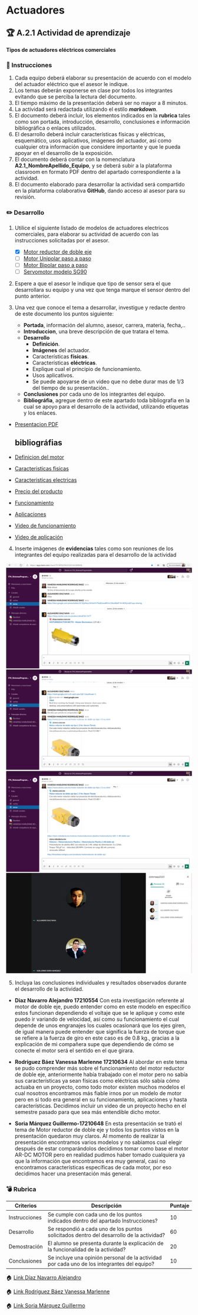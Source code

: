 # Actuadores

## :trophy: A.2.1 Actividad de aprendizaje

**Tipos de actuadores eléctricos comerciales**

### :blue_book: Instrucciones

1. Cada equipo deberá elaborar su presentación de acuerdo con el modelo del actuador eléctrico que el asesor le indique.
2. Los temas deberán exponerse en clase por todos los integrantes evitando que se perciba la lectura del documento.
3. El tiempo máximo de la presentación deberá ser no mayor a 8 minutos.
4. La actividad será redactada utilizando el estilo ***markdown***.
5. El documento deberá incluir, los elementos indicados en la **rubrica** tales como son portada, introducción, desarrollo, conclusiones e información bibliográfica o enlaces utilizados.
6. El desarrollo deberá incluir características físicas y eléctricas, esquemático, usos aplicativos,  imágenes del actuador, asi como cualquier otra información que considere importante y que le pueda apoyar en el desarrollo de la exposición.
7. El documento deberá contar con la nomenclatura **A2.1_NombreApellido_Equipo**, y se deberá subir a la plataforma classroom en formato PDF dentro del apartado correspondiente a la actividad.
8. El documento elaborado para desarrollar la actividad será compartido en la plataforma colaborativa **GitHub**, dando acceso al asesor para su revisión.

### :pencil2: Desarrollo

1. Utilice el siguiente listado de modelos de actuadores electricos comerciales, para elaborar su actividad de acuerdo con las instrucciones solicitadas por el asesor.

   - [x] [Motor reductor de doble eje](https://articulo.mercadolibre.com.mx/MLM-651722486-motor-reductor-de-doble-eje-recto-3-vcc-mot-120-_JM?quantity=1#position=3&type=item&tracking_id=36396cb4-7b75-41a3-97e3-a0c6af6709c3) 
   - [ ] [Motor Unipolar paso a paso](https://articulo.mercadolibre.com.mx/MLM-587352935-motor-a-pasos-pm55l-048-unipolar-75-por-paso-con-cables-_JM?quantity=1#position=3&type=item&tracking_id=1a7ba1b9-b483-4d15-889f-2b970c4779c2) 
   - [ ] [Motor Bipolar paso a paso](https://articulo.mercadolibre.com.mx/MLM-783827003-motores-a-pasos-nema-23-bipolar-13kg-minebea-japones-arduino-_JM?quantity=1#position=2&type=item&tracking_id=f05c36d1-e3e0-4d19-b76e-8bbd132124fd) 
   - [ ] [Servomotor modelo SG90](https://articulo.mercadolibre.com.mx/MLM-618694358-micro-servomotor-sg90-robotica-arduino-16-kg-servo-motor-_JM?quantity=1&variation=23651072471#position=1&type=item&tracking_id=4b156b79-3721-4fc1-9ef0-4f378d92e1ef)

2. Espere a que el asesor le indique que tipo de sensor sera el que desarrollara su equipo y una vez que tenga marque el sensor dentro del punto anterior.
3. Una vez que conoce el tema a desarrollar, investigue y redacte dentro de este documento los puntos siguiente:

   - **Portada**, información del alumno, asesor, carrera, materia, fecha,..
   - **Introduccion**, una breve descripción de que tratara el tema.
   - **Desarrollo**
     - **Definición**.
     - **Imágenes** del actuador.
     - Características **físicas**.
     - Características **eléctricas**.
     - Explique cual el principio de funcionamiento.
     - Usos aplicativos.
     - Se puede apoyarse de un video que no debe durar mas de 1/3 del tiempo de su presentación..
    - **Conclusiones** por cada uno de los integrantes del equipo.
    - **Bibliográfia**, agregue dentro de este apartado toda bibliografia en la cual se apoyo para el desarrollo de la actividad, utilizando etiquetas y los enlaces. 
  - 
     [Presentacion PDF](../pdf/Motor%20reductor%20doble%20eje.pdf)

    ## **bibliográfias**
- [Definicion del motor](https://shop.master.com.mx/product/detail?id=7677)
- [Caracteristicas fisicas](https://shop.master.com.mx/product/detail?id=7677)
- [Caracteristicas electricas](https://www.steren.com.mx/motor-reductor-de-doble-eje-tipo-i-3-vcc.html)
- [Precio del producto](https://shop.master.com.mx/product/detail?id=7677)
- [Funcionamiento](https://shop.master.com.mx/product/detail?id=7677)
- [Aplicaciones](https://shop.master.com.mx/product/detail?id=7677)
- [Video de funcionamiento](https://www.youtube.com/watch?v=Jd2N_Wd7-cA&feature=youtu.be)
- [Video de aplicación](https://youtu.be/LkJkYZu-JwY)


  
4. Inserte imágenes de **evidencias** tales como son reuniones  de los integrantes del equipo realizadas para el desarrollo de la actividad

![Ev1](../img/evi1.png)
![Ev2](../img/evi2.png)
![Ev3](../img/evi3.png)
![Ev4](../img/evi4.png)

5. Incluya las conclusiones individuales y resultados observados durante el desarrollo de la actividad.

* **Diaz Navarro Alejandro 17210554**
Con esta investigación referente al motor de doble eje, puedo entender como en este modelo en específico estos funcionan dependiendo el voltaje que se le aplique y como este puedo ir variando de velocidad, así como su funcionamiento el cual depende de unos engranajes los cuales ocasionará que los ejes giren, de igual manera puede entender que significa la fuerza de torque que se refiere a la fuerza de giro en este caso es de 0.8 kg., gracias a la explicación de mi compañera supe que dependiendo de cómo se conecte el motor será el sentido en el que girara.

* **Rodríguez Báez Vanessa Marlenne 17210634**
Al abordar en este tema se pudo comprender más sobre el funcionamiento del motor reductor de doble eje, anteriormente había trabajado con el motor pero no sabía sus características ya sean físicas como eléctricas sólo sabía cómo actuaba en un proyecto, como todo motor existen muchos modelos el cual nosotros encontramos más fiable irnos por un modelo de motor pero en si todo era general en su funcionamiento, aplicaciones y hasta características. Decidimos incluir un video de un proyecto hecho en el semestre pasado para que sea más entendible dicho motor.

* **Soria Márquez Guillermo-17210648**
En esta presentación se trató el tema de Motor reductor de doble eje y todos los puntos vistos en la presentación  quedaron muy claros. Al momento de realizar la presentación encontramos varios modelos y no sabiamos cual elegir después de estar comparándolos decidimos tomar como base el motor AR-DC MOTOR pero en realidad pudimos haber tomado cualquiera ya que la información que encontramos era muy general, casi no encontramos características específicas de cada motor, por eso decidimos hacer una presentación más general.



### :bomb: Rubrica

| Criterios     | Descripción                                                                                  | Puntaje |
| ------------- | -------------------------------------------------------------------------------------------- | ------- |
| Instrucciones | Se cumple con cada uno de los puntos indicados dentro del apartado Instrucciones?            | 10      |  | 5 |
| Desarrollo    | Se respondió a cada uno de los puntos solicitados dentro del desarrollo de la actividad?     | 60      |
| Demostración  | El alumno se presenta durante la explicación de la funcionalidad de la actividad?            | 20      |
| Conclusiones  | Se incluye una opinión personal de la actividad  por cada uno de los integrantes del equipo? | 10      |

:house: [Link  Díaz Navarro Alejandro](https://github.com/AlejandroDiaz96/SistemasProgramables2020)

:house: [Link Rodríguez Báez Vanessa Marlenne](https://github.com/vanessamRodriguez/Sistemas_Programables)

:house: [Link Soria Márquez Guillermo](https://github.com/GuillermoSoria97/Sistemas_P)
